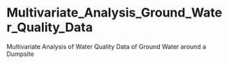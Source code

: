 # Multivariate_Analysis_Ground_Water_Quality_Data
 Multivariate Analysis of Water Quality Data of Ground Water around a Dumpsite
